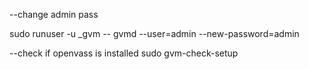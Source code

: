 --change admin pass

sudo runuser -u _gvm -- gvmd --user=admin --new-password=admin


--check if openvass is installed
sudo gvm-check-setup 

